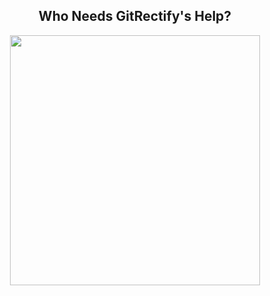 <h2 align="center">Who Needs GitRectify's Help?</h2>

<p align="center">
  <img src="https://github.com/user-attachments/assets/df6ced46-d718-40f0-a183-bb3a3977d7de" width="400"/>
</p>
